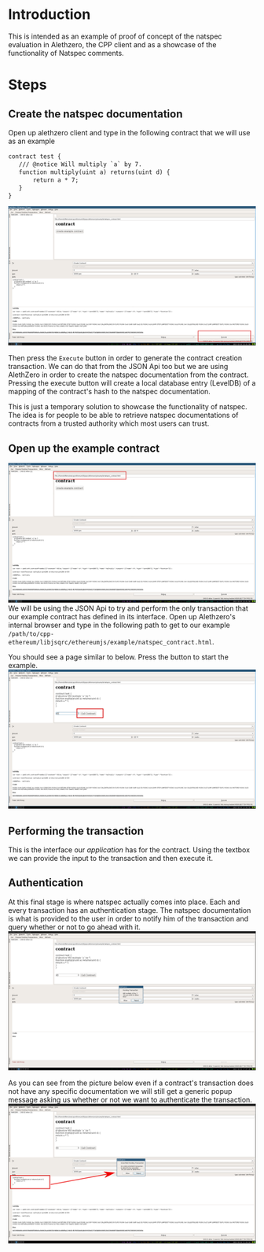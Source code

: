 <!-- TITLE: Natspec Example -->



# Introduction

This is intended as an example of proof of concept of the natspec evaluation in Alethzero, the CPP client and as a showcase of the functionality of Natspec comments.

# Steps

## Create the natspec documentation

Open up alethzero client and type in the following contract that we will use as an example

```
contract test {
   /// @notice Will multiply `a` by 7.
   function multiply(uint a) returns(uint d) {
       return a * 7;
   }
}
```

![Creating natspec in AZ](images/natspec1.png)

Then press the `Execute` button in order to generate the contract creation transaction. We can do that from the JSON Api too but we are using AlethZero in order to create the natspec documentation from the contract. Pressing the execute button will create a local database entry (LevelDB) of a mapping of the contract's hash to the natspec documentation.

This is just a temporary solution to showcase the functionality of natspec. The idea is for people to be able to retrieve natspec documentations of contracts from a trusted authority which most users can trust.

## Open up the example contract

![Opening up example contract](images/natspec2.png)
We will be using the JSON Api to try and perform the only transaction that our example contract has defined in its interface. Open up Alethzero's internal browser and type in the following path to get to our example `/path/to/cpp-ethereum/libjsqrc/ethereumjs/example/natspec_contract.html`.

You should see a page similar to below. Press the button to start the example.
![Starting natspec example](images/natspec3.png)
## Performing the transaction

This is the interface our _application_ has for the contract. Using the textbox we can provide the input to the transaction and then execute it. 

## Authentication

At this final stage is where natspec actually comes into place. Each and every transaction has an authentication stage. The natspec documentation is what is provided to the user in order to notify him of the transaction and query whether or not to go ahead with it.
![Authenticating natspec](images/natspec4.png)

As you can see from the picture below even if a contract's transaction does not have any specific documentation we will still get a generic popup message asking us whether or not we want to authenticate the transaction.
![Authenticating unknown transaction](images/natspec5.png)
